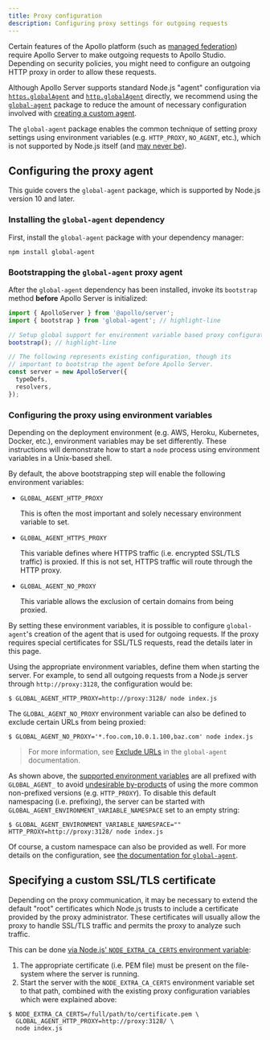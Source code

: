 ```yaml
---
title: Proxy configuration
description: Configuring proxy settings for outgoing requests
---
```


Certain features of the Apollo platform (such as [managed federation](https://www.apollographql.com/docs/federation/managed-federation/overview/)) require Apollo Server to make outgoing requests to Apollo Studio. Depending on security policies, you might need to configure an outgoing HTTP proxy in order to allow these requests.

Although Apollo Server supports standard Node.js "agent" configuration via [`https.globalAgent`](https://nodejs.org/api/https.html#https_https_globalagent) and [`http.globalAgent`](https://nodejs.org/api/http.html#http_http_globalagent) directly, we recommend using the [`global-agent`](https://github.com/gajus/global-agent#global-agent) package to reduce the amount of necessary configuration involved with [creating a custom agent](https://nodejs.org/api/http.html#http_class_http_agent).

The `global-agent` package enables the common technique of setting proxy settings using environment variables (e.g. `HTTP_PROXY`, `NO_AGENT`, etc.), which is not supported by Node.js itself (and [may never be](https://github.com/nodejs/node/issues/15620)).

## Configuring the proxy agent

This guide covers the `global-agent` package, which is supported by Node.js version 10 and later.

### Installing the `global-agent` dependency

First, install the `global-agent` package with your dependency manager:

```
npm install global-agent
```

### Bootstrapping the `global-agent` proxy agent

After the `global-agent` dependency has been installed, invoke its `bootstrap` method **before** Apollo Server is initialized:

```ts
import { ApolloServer } from '@apollo/server';
import { bootstrap } from 'global-agent'; // highlight-line

// Setup global support for environment variable based proxy configuration.
bootstrap(); // highlight-line

// The following represents existing configuration, though its
// important to bootstrap the agent before Apollo Server.
const server = new ApolloServer({
  typeDefs,
  resolvers,
});
```

### Configuring the proxy using environment variables

Depending on the deployment environment (e.g. AWS, Heroku, Kubernetes, Docker, etc.), environment variables may be set differently. These instructions will demonstrate how to start a `node` process using environment variables in a Unix-based shell.

By default, the above bootstrapping step will enable the following environment variables:

- `GLOBAL_AGENT_HTTP_PROXY`

  This is often the most important and solely necessary environment variable to set.

- `GLOBAL_AGENT_HTTPS_PROXY`

  This variable defines where HTTPS traffic (i.e. encrypted SSL/TLS traffic) is proxied. If this is not set, HTTPS traffic will route through the HTTP proxy.

- `GLOBAL_AGENT_NO_PROXY`

  This variable allows the exclusion of certain domains from being proxied.

By setting these environment variables, it is possible to configure `global-agent`'s creation of the agent that is used for outgoing requests. If the proxy requires special certificates for SSL/TLS requests, read the details later in this page.

Using the appropriate environment variables, define them when starting the server. For example, to send all outgoing requests from a Node.js server through `http://proxy:3128`, the configuration would be:

```shell
$ GLOBAL_AGENT_HTTP_PROXY=http://proxy:3128/ node index.js
```

The `GLOBAL_AGENT_NO_PROXY` environment variable can also be defined to exclude certain URLs from being proxied:

```shell
$ GLOBAL_AGENT_NO_PROXY='*.foo.com,10.0.1.100,baz.com' node index.js
```

> For more information, see [Exclude URLs](https://github.com/gajus/global-agent#exclude-urls) in the `global-agent` documentation.

As shown above, the [supported environment variables](https://github.com/gajus/global-agent#environment-variables) are all prefixed with `GLOBAL_AGENT_` to avoid [undesirable by-products](https://github.com/gajus/global-agent#what-is-the-reason-global-agentbootstrap-does-not-use-http_proxy) of using the more common non-prefixed versions (e.g. `HTTP_PROXY`). To disable this default namespacing (i.e. prefixing), the server can be started with `GLOBAL_AGENT_ENVIRONMENT_VARIABLE_NAMESPACE` set to an empty string:

```shell
$ GLOBAL_AGENT_ENVIRONMENT_VARIABLE_NAMESPACE="" HTTP_PROXY=http://proxy:3128/ node index.js
```

Of course, a custom namespace can also be provided as well. For more details on the configuration, see [the documentation for `global-agent`](https://github.com/gajus/global-agent#global-agent).

## Specifying a custom SSL/TLS certificate

Depending on the proxy communication, it may be necessary to extend the default "root" certificates which Node.js trusts to include a certificate provided by the proxy administrator. These certificates will usually allow the proxy to handle SSL/TLS traffic and permits the proxy to analyze such traffic.

This can be done [via Node.js' `NODE_EXTRA_CA_CERTS` environment variable](https://nodejs.org/api/cli.html#cli_node_extra_ca_certs_file):

1. The appropriate certificate (i.e. PEM file) must be present on the file-system where the server is running.
2. Start the server with the `NODE_EXTRA_CA_CERTS` environment variable set to that path, combined with the existing proxy configuration variables which were explained above:

```shell
$ NODE_EXTRA_CA_CERTS=/full/path/to/certificate.pem \
  GLOBAL_AGENT_HTTP_PROXY=http://proxy:3128/ \
  node index.js
```
